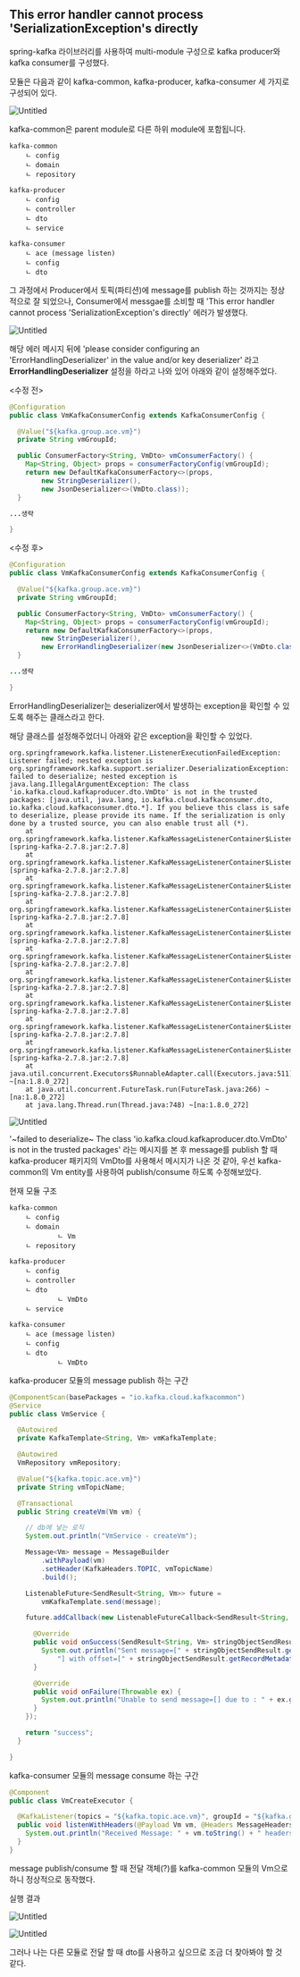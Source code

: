 ## This error handler cannot process 'SerializationException's directly

spring-kafka 라이브러리를 사용하여 multi-module 구성으로 kafka producer와 kafka consumer를 구성했다. 

모듈은 다음과 같이 kafka-common, kafka-producer, kafka-consumer 세 가지로 구성되어 있다.

![Untitled](https://s3-us-west-2.amazonaws.com/secure.notion-static.com/b7fa1185-a275-4e47-b3f5-42b0670e4dcf/Untitled.png)

kafka-common은 parent module로 다른 하위 module에 포함됩니다. 

```
kafka-common
	ㄴ config
	ㄴ domain
	ㄴ repository

kafka-producer
	ㄴ config
	ㄴ controller
	ㄴ dto
	ㄴ service

kafka-consumer
	ㄴ ace (message listen)
	ㄴ config
	ㄴ dto
```

그 과정에서 Producer에서 토픽(파티션)에 message를 publish 하는 것까지는 정상적으로 잘 되었으나, Consumer에서 messgae를 소비할 때 'This error handler cannot process 'SerializationException's directly' 에러가 발생했다. 

![Untitled](https://s3-us-west-2.amazonaws.com/secure.notion-static.com/449fca9d-45fe-4ce5-b368-3045a8d5e60a/Untitled.png)

해당 에러 메시지 뒤에 'please consider configuring an 'ErrorHandlingDeserializer' in the value and/or key deserializer' 라고 **ErrorHandlingDeserializer** 설정을 하라고 나와 있어 아래와 같이 설정해주었다. 

<수정 전>

```java
@Configuration
public class VmKafkaConsumerConfig extends KafkaConsumerConfig {

  @Value("${kafka.group.ace.vm}")
  private String vmGroupId;

  public ConsumerFactory<String, VmDto> vmConsumerFactory() {
    Map<String, Object> props = consumerFactoryConfig(vmGroupId);
    return new DefaultKafkaConsumerFactory<>(props,
        new StringDeserializer(),
        new JsonDeserializer<>(VmDto.class));
  }

...생략

}
```

<수정 후>

```java
@Configuration
public class VmKafkaConsumerConfig extends KafkaConsumerConfig {

  @Value("${kafka.group.ace.vm}")
  private String vmGroupId;

  public ConsumerFactory<String, VmDto> vmConsumerFactory() {
    Map<String, Object> props = consumerFactoryConfig(vmGroupId);
    return new DefaultKafkaConsumerFactory<>(props,
        new StringDeserializer(),
        new ErrorHandlingDeserializer(new JsonDeserializer<>(VmDto.class)));
  }

...생략

}
```

ErrorHandlingDeserializer는 deserializer에서 발생하는 exception을 확인할 수 있도록 해주는 클래스라고 한다.

해당 클래스를 설정해주었더니 아래와 같은 exception을 확인할 수 있었다.

```
org.springframework.kafka.listener.ListenerExecutionFailedException: Listener failed; nested exception is org.springframework.kafka.support.serializer.DeserializationException: failed to deserialize; nested exception is java.lang.IllegalArgumentException: The class 'io.kafka.cloud.kafkaproducer.dto.VmDto' is not in the trusted packages: [java.util, java.lang, io.kafka.cloud.kafkaconsumer.dto, io.kafka.cloud.kafkaconsumer.dto.*]. If you believe this class is safe to deserialize, please provide its name. If the serialization is only done by a trusted source, you can also enable trust all (*).
	at org.springframework.kafka.listener.KafkaMessageListenerContainer$ListenerConsumer.decorateException(KafkaMessageListenerContainer.java:2387) [spring-kafka-2.7.8.jar:2.7.8]
	at org.springframework.kafka.listener.KafkaMessageListenerContainer$ListenerConsumer.checkDeser(KafkaMessageListenerContainer.java:2434) [spring-kafka-2.7.8.jar:2.7.8]
	at org.springframework.kafka.listener.KafkaMessageListenerContainer$ListenerConsumer.invokeOnMessage(KafkaMessageListenerContainer.java:2302) [spring-kafka-2.7.8.jar:2.7.8]
	at org.springframework.kafka.listener.KafkaMessageListenerContainer$ListenerConsumer.doInvokeRecordListener(KafkaMessageListenerContainer.java:2229) [spring-kafka-2.7.8.jar:2.7.8]
	at org.springframework.kafka.listener.KafkaMessageListenerContainer$ListenerConsumer.doInvokeWithRecords(KafkaMessageListenerContainer.java:2154) [spring-kafka-2.7.8.jar:2.7.8]
	at org.springframework.kafka.listener.KafkaMessageListenerContainer$ListenerConsumer.invokeRecordListener(KafkaMessageListenerContainer.java:2036) [spring-kafka-2.7.8.jar:2.7.8]
	at org.springframework.kafka.listener.KafkaMessageListenerContainer$ListenerConsumer.invokeListener(KafkaMessageListenerContainer.java:1709) [spring-kafka-2.7.8.jar:2.7.8]
	at org.springframework.kafka.listener.KafkaMessageListenerContainer$ListenerConsumer.invokeIfHaveRecords(KafkaMessageListenerContainer.java:1276) [spring-kafka-2.7.8.jar:2.7.8]
	at org.springframework.kafka.listener.KafkaMessageListenerContainer$ListenerConsumer.pollAndInvoke(KafkaMessageListenerContainer.java:1268) [spring-kafka-2.7.8.jar:2.7.8]
	at org.springframework.kafka.listener.KafkaMessageListenerContainer$ListenerConsumer.run(KafkaMessageListenerContainer.java:1163) [spring-kafka-2.7.8.jar:2.7.8]
	at java.util.concurrent.Executors$RunnableAdapter.call(Executors.java:511) ~[na:1.8.0_272]
	at java.util.concurrent.FutureTask.run(FutureTask.java:266) ~[na:1.8.0_272]
	at java.lang.Thread.run(Thread.java:748) ~[na:1.8.0_272]
```

![Untitled](https://s3-us-west-2.amazonaws.com/secure.notion-static.com/195b49d2-2cb4-4ad1-8da1-8def4c1d0b9c/Untitled.png)

'\~failed to deserialize\~ The class 'io.kafka.cloud.kafkaproducer.dto.VmDto' is not in the trusted packages' 라는 메시지를 본 후 message를 publish 할 때 kafka-producer 패키지의 VmDto를 사용해서 메시지가 나온 것 같아, 우선 kafka-common의 Vm entity를 사용하여 publish/consume 하도록 수정해보았다. 

현재 모듈 구조

```
kafka-common
	ㄴ config
	ㄴ domain
			ㄴ Vm
	ㄴ repository

kafka-producer
	ㄴ config
	ㄴ controller
	ㄴ dto
			ㄴ VmDto
	ㄴ service

kafka-consumer
	ㄴ ace (message listen)
	ㄴ config
	ㄴ dto
			ㄴ VmDto
```

kafka-producer 모듈의 message publish 하는 구간

```java
@ComponentScan(basePackages = "io.kafka.cloud.kafkacommon")
@Service
public class VmService {

  @Autowired
  private KafkaTemplate<String, Vm> vmKafkaTemplate;

  @Autowired
  VmRepository vmRepository;

  @Value("${kafka.topic.ace.vm}")
  private String vmTopicName;

  @Transactional
  public String createVm(Vm vm) {

    // db에 넣는 로직
    System.out.println("VmService - createVm");

    Message<Vm> message = MessageBuilder
        .withPayload(vm)
        .setHeader(KafkaHeaders.TOPIC, vmTopicName)
        .build();

    ListenableFuture<SendResult<String, Vm>> future =
        vmKafkaTemplate.send(message);

    future.addCallback(new ListenableFutureCallback<SendResult<String, Vm>>() {

      @Override
      public void onSuccess(SendResult<String, Vm> stringObjectSendResult) {
        System.out.println("Sent message=[" + stringObjectSendResult.getProducerRecord().value().toString() +
            "] with offset=[" + stringObjectSendResult.getRecordMetadata().offset() + "]");
      }

      @Override
      public void onFailure(Throwable ex) {
        System.out.println("Unable to send message=[] due to : " + ex.getMessage());
      }
    });

    return "success";
  }

}
```

kafka-consumer 모듈의 message consume 하는 구간

```java
@Component
public class VmCreateExecutor {

  @KafkaListener(topics = "${kafka.topic.ace.vm}", groupId = "${kafka.group.ace.vm}", containerFactory = "vmKafkaListenerContainerFactory")
  public void listenWithHeaders(@Payload Vm vm, @Headers MessageHeaders messageHeaders) {
    System.out.println("Received Message: " + vm.toString() + " headers: " + messageHeaders);
  }
}
```

message publish/consume 할 때 전달 객체(?)를 kafka-common 모듈의 Vm으로 하니 정상적으로 동작했다. 

실행 결과

![Untitled](https://s3-us-west-2.amazonaws.com/secure.notion-static.com/3f583e5f-cbbe-44d5-9e04-70d98de32a9b/Untitled.png)

![Untitled](https://s3-us-west-2.amazonaws.com/secure.notion-static.com/0e4c9059-a60c-4afa-a6aa-a7cfb3c32e42/Untitled.png)

그러나 나는 다른 모듈로 전달 할 때 dto를 사용하고 싶으므로 조금 더 찾아봐야 할 것 같다.
